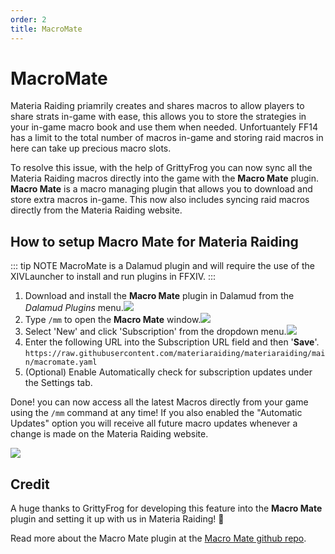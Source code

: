 ```yaml
---
order: 2
title: MacroMate
---
```


# MacroMate

Materia Raiding priamrily creates and shares macros to allow players to share strats in-game with ease, this allows you to store the strategies in your in-game macro book and use them when needed.
Unfortuantely FF14 has a limit to the total number of macros in-game and storing raid macros in here can take up precious macro slots. 

To resolve this issue, with the help of GrittyFrog you can now sync all the Materia Raiding macros directly into the game with the **Macro Mate** plugin. 
**Macro Mate** is a macro managing plugin that allows you to download and store extra macros in-game. This now also includes syncing raid macros directly from the Materia Raiding website.

## How to setup Macro Mate for Materia Raiding

::: tip NOTE
MacroMate is a Dalamud plugin and will require the use of the XIVLauncher to install and run plugins in FFXIV.
:::

1. Download and install the **Macro Mate** plugin in Dalamud from the *Dalamud Plugins* menu.![](https://github.com/user-attachments/assets/2ded590f-fbe1-4151-bce5-64a6f7cb3fab)
2. Type `/mm` to open the **Macro Mate** window.![](https://github.com/user-attachments/assets/28ff55f6-0343-4ede-a7fe-d3cf7d033ecc)
3. Select 'New' and click 'Subscription' from the dropdown menu.![](https://github.com/user-attachments/assets/4909e242-2fe9-4fd5-a081-c2e0cdc569fa)
4. Enter the following URL into the Subscription URL field and then '**Save**'.<br>`https://raw.githubusercontent.com/materiaraiding/materiaraiding/main/macromate.yaml`
5. (Optional) Enable Automatically check for subscription updates under the Settings tab.

Done! you can now access all the latest Macros directly from your game using the `/mm` command at any time! If you also enabled the "Automatic Updates" option you will receive all future macro updates whenever a change is made on the Materia Raiding website.

![](https://github.com/user-attachments/assets/4eca5759-8e29-43ec-82f8-497ec66a40d3)

## Credit

A huge thanks to GrittyFrog for developing this feature into the **Macro Mate** plugin and setting it up with us in Materia Raiding! 🐸

Read more about the Macro Mate plugin at the [Macro Mate github repo](https://github.com/grittyfrog/MacroMate).
